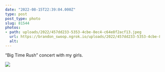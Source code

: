 ```yaml
---
date: "2022-08-15T22:39:04.000Z"
type: post 
post_type: photo
slug: 81544
photos: 
- path: uploads/2022/457dd233-5353-4cbe-8ec4-c64e8f2acf13.jpeg
  url: https://brandon_swoop.ngrok.io/uploads/2022/457dd233-5353-4cbe-8ec4-c64e8f2acf13.jpeg
  alt: 
---
```

“Big Time Rush” concert with my girls. 


![](/uploads/2022/457dd233-5353-4cbe-8ec4-c64e8f2acf13.jpeg)
